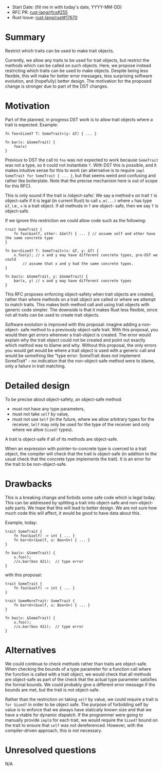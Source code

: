 - Start Date: (fill me in with today's date, YYYY-MM-DD)
- RFC PR: [rust-lang/rfcs#255](https://github.com/rust-lang/rfcs/pull/255)
- Rust Issue: [rust-lang/rust#17670](https://github.com/rust-lang/rust/issues/17670)

# Summary

Restrict which traits can be used to make trait objects.

Currently, we allow any traits to be used for trait objects, but restrict the
methods which can be called on such objects. Here, we propose instead
restricting which traits can be used to make objects. Despite being less
flexible, this will make for better error messages, less surprising software
evolution, and (hopefully) better design. The motivation for the proposed change
is stronger due to part of the DST changes.

# Motivation

Part of the planned, in progress DST work is to allow trait objects where a
trait is expected. Example:

```
fn foo<Sized? T: SomeTrait>(y: &T) { ... }

fn bar(x: &SomeTrait) {
    foo(x)
}
```

Previous to DST the call to `foo` was not expected to work because `SomeTrait`
was not a type, so it could not instantiate `T`. With DST this is possible, and
it makes intuitive sense for this to work (an alternative is to require `impl
SomeTrait for SomeTrait { ... }`, but that seems weird and confusing and rather
like boilerplate. Note that the precise mechanism here is out of scope for this
RFC).

This is only sound if the trait is /object-safe/. We say a method `m` on trait
`T` is object-safe if it is legal (in current Rust) to call `x.m(...)` where `x`
has type `&T`, i.e., `x` is a trait object. If all methods in `T` are object-
safe, then we say `T` is object-safe.

If we ignore this restriction we could allow code such as the following:

```
trait SomeTrait {
    fn foo(&self, other: &Self) { ... } // assume self and other have the same concrete type
}

fn bar<Sized? T: SomeTrait>(x: &T, y: &T) {
    x.foo(y); // x and y may have different concrete types, pre-DST we could
        // assume that x and y had the same concrete types.
}

fn baz(x: &SomeTrait, y: &SomeTrait) {
    bar(x, y) // x and y may have different concrete types
}
```

This RFC proposes enforcing object-safety when trait objects are created, rather
than where methods on a trait object are called or where we attempt to match
traits. This makes both method call and using trait objects with generic code
simpler. The downside is that it makes Rust less flexible, since not all traits
can be used to create trait objects.

Software evolution is improved with this proposal: imagine adding a non-object-
safe method to a previously object-safe trait. With this proposal, you would
then get errors wherever a trait-object is created. The error would explain why
the trait object could not be created and point out exactly which method was to
blame and why. Without this proposal, the only errors you would get would be
where a trait object is used with a generic call and would be something like
"type error: SomeTrait does not implement SomeTrait" - no indication that the
non-object-safe method were to blame, only a failure in trait matching.


# Detailed design

To be precise about object-safety, an object-safe method:
* must not have any type parameters,
* must not take `self` by value,
* must not use `Self` (in the future, where we allow arbitrary types for the
  receiver, `Self` may only be used for the type of the receiver and only where
  we allow `Sized?` types).

A trait is object-safe if all of its methods are object-safe.

When an expression with pointer-to-concrete type is coerced to a trait object,
the compiler will check that the trait is object-safe (in addition to the usual
check that the concrete type implements the trait). It is an error for the trait
to be non-object-safe.


# Drawbacks

This is a breaking change and forbids some safe code which is legal today. This
can be addressed by splitting a trait into object-safe and non-object-safe
parts. We hope that this will lead to better design. We are not sure how much
code this will affect, it would be good to have data about this.

Example, today:

```
trait SomeTrait {
    fn foo(&self) -> int { ... }
    fn bar<U>(&self, u: Box<U>) { ... }
}

fn baz(x: &SomeTrait) {
    x.foo();
    //x.bar(box 42i);  // type error
}

```

with this proposal:

```
trait SomeTrait {
    fn foo(&self) -> int { ... }
}

trait SomeMoreTrait: SomeTrait {
    fn bar<U>(&self, u: Box<U>) { ... }
}

fn baz(x: &SomeTrait) {
    x.foo();
    //x.bar(box 42i);  // type error
}
```


# Alternatives

We could continue to check methods rather than traits are object-safe. When
checking the bounds of a type parameter for a function call where the function
is called with a trait object, we would check that all methods are object-safe
as part of the check that the actual type parameter satisfies the formal bounds.
We could probably give a different error message if the bounds are met, but the
trait is not object-safe.

Rather than the restriction on taking `self` by value, we could require a trait
is `for Sized?` in order to be object safe. The purpose of forbidding self by
value is to enforce that we always have statically known size and that we have a
vtable for dynamic dispatch. If the programmer were going to manually provide
`impl`s for each trait, we would require the `Sized?` bound on the trait to
ensure that `self` was not dereferenced. However, with the compiler-driven
approach, this is not necessary.

# Unresolved questions

N/A
